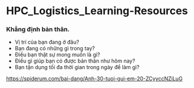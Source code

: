 # HPC_Logistics_Learning-Resources

### Khẳng định bản thân.
- Vị trí của bạn đang ở đâu?
- Bạn đang có những gì trong tay?
- Điều bạn thật sự mong muốn là gì?
- Điều gì giúp bạn có được bản thân như hôm nay?
- Bạn tận dụng tối đa thời gian trong ngày để làm gì?

https://spiderum.com/bai-dang/Anh-30-tuoi-gui-em-20-ZCyyccNZiLuG
